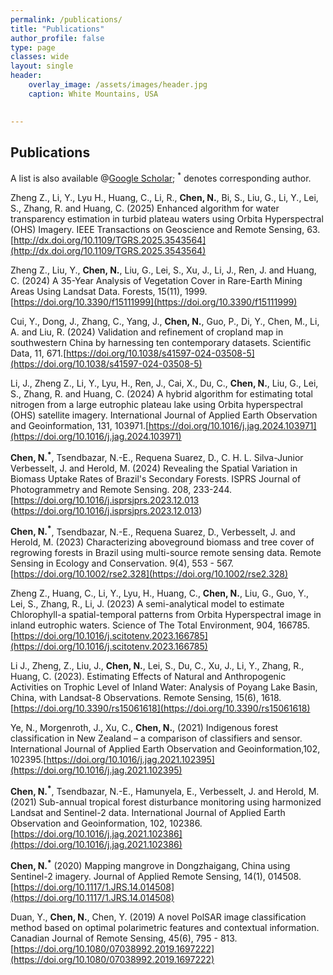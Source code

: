 ```yaml
---
permalink: /publications/
title: "Publications"
author_profile: false
type: page
classes: wide
layout: single
header:
    overlay_image: /assets/images/header.jpg
    caption: White Mountains, USA
    

---
```


## Publications
  
A list is also available @[Google Scholar](https://scholar.google.com/citations?user=VIiFpBsAAAAJ&hl=en); <sup>*</sup> denotes corresponding author.

Zheng Z., Li, Y., Lyu H., Huang, C., Li, R., **Chen, N.**, Bi, S., Liu, G., Li, Y., Lei, S., Zhang, R. and Huang, C. (2025) Enhanced algorithm for water transparency estimation in turbid plateau waters using Orbita Hyperspectral (OHS) Imagery. IEEE Transactions on Geoscience and Remote Sensing, 63. [http://dx.doi.org/10.1109/TGRS.2025.3543564](http://dx.doi.org/10.1109/TGRS.2025.3543564)  

Zheng Z., Liu, Y., **Chen, N.**, Liu, G., Lei, S., Xu, J., Li, J., Ren, J. and Huang, C. (2024) A 35-Year Analysis of Vegetation Cover in Rare-Earth Mining Areas Using Landsat Data. Forests, 15(11), 1999.[https://doi.org/10.3390/f15111999](https://doi.org/10.3390/f15111999)

Cui, Y., Dong, J., Zhang, C., Yang, J., **Chen, N.**, Guo, P., Di, Y., Chen, M., Li, A. and Liu, R. (2024) Validation and refinement of cropland map in southwestern China by harnessing ten contemporary datasets. Scientific Data, 11, 671.[https://doi.org/10.1038/s41597-024-03508-5](https://doi.org/10.1038/s41597-024-03508-5)

Li, J., Zheng Z., Li, Y., Lyu, H., Ren, J., Cai, X., Du, C., **Chen, N.**, Liu, G., Lei, S., Zhang, R. and Huang, C. (2024) A hybrid algorithm for estimating total nitrogen from a large eutrophic plateau lake using Orbita hyperspectral (OHS) satellite imagery. International Journal of Applied Earth Observation and Geoinformation, 131, 103971.[https://doi.org/10.1016/j.jag.2024.103971](https://doi.org/10.1016/j.jag.2024.103971)

**Chen, N.<sup>*</sup>**, Tsendbazar, N.-E., Requena Suarez, D., C. H. L. Silva-Junior Verbesselt, J. and Herold, M. (2024) Revealing the Spatial Variation in Biomass Uptake Rates of Brazil's Secondary Forests. ISPRS Journal of Photogrammetry and Remote Sensing. 208, 233-244. [https://doi.org/10.1016/j.isprsjprs.2023.12.013 (https://doi.org/10.1016/j.isprsjprs.2023.12.013)

**Chen, N.<sup>*</sup>**, Tsendbazar, N.-E., Requena Suarez, D., Verbesselt, J. and Herold, M. (2023) Characterizing aboveground biomass and tree cover of regrowing forests in Brazil using multi-source remote sensing data. Remote Sensing in Ecology and Conservation. 9(4), 553 - 567.[https://doi.org/10.1002/rse2.328](https://doi.org/10.1002/rse2.328)

Zheng Z., Huang, C., Li, Y., Lyu, H., Huang, C., **Chen, N.**, Liu, G., Guo, Y., Lei, S., Zhang, R., Li, J. (2023) A semi-analytical model to estimate Chlorophyll-a spatial-temporal patterns from Orbita Hyperspectral image in inland eutrophic waters. Science of The Total Environment, 904, 166785.[https://doi.org/10.1016/j.scitotenv.2023.166785](https://doi.org/10.1016/j.scitotenv.2023.166785)

Li J., Zheng, Z., Liu, J., **Chen, N.**, Lei, S., Du, C., Xu, J., Li, Y., Zhang, R., Huang, C. (2023). Estimating Effects of Natural and Anthropogenic Activities on Trophic Level of Inland Water: Analysis of Poyang Lake Basin, China, with Landsat-8 Observations. Remote Sensing, 15(6), 1618.[https://doi.org/10.3390/rs15061618](https://doi.org/10.3390/rs15061618)

Ye, N., Morgenroth, J., Xu, C., **Chen, N.**, (2021) Indigenous forest classification in New Zealand – a comparison of classifiers and sensor. International Journal of Applied Earth Observation and Geoinformation,102, 102395.[https://doi.org/10.1016/j.jag.2021.102395](https://doi.org/10.1016/j.jag.2021.102395)

**Chen, N.<sup>*</sup>**, Tsendbazar, N.-E., Hamunyela, E., Verbesselt, J. and Herold, M. (2021) Sub-annual tropical forest disturbance monitoring using harmonized Landsat and Sentinel-2 data. International Journal of Applied Earth Observation and Geoinformation, 102, 102386.[https://doi.org/10.1016/j.jag.2021.102386](https://doi.org/10.1016/j.jag.2021.102386)

**Chen, N.<sup>*</sup>** (2020) Mapping mangrove in Dongzhaigang, China using Sentinel-2 imagery. Journal of Applied Remote Sensing, 14(1), 014508.[https://doi.org/10.1117/1.JRS.14.014508](https://doi.org/10.1117/1.JRS.14.014508)

Duan, Y., **Chen, N.**, Chen, Y. (2019) A novel PolSAR image classification method based on optimal polarimetric features and contextual information. Canadian Journal of Remote Sensing, 45(6), 795 - 813.[https://doi.org/10.1080/07038992.2019.1697222](https://doi.org/10.1080/07038992.2019.1697222) 

